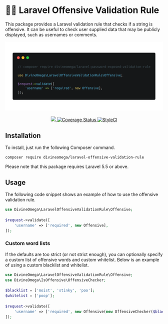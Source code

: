 # 🤬🤭 Laravel Offensive Validation Rule

This package provides a Laravel validation rule that checks if a string is offensive. It can be useful
to check user supplied data that may be publicly displayed, such as usernames or comments. 

<p align="center"><img src="assets/images/laravel-offensive-validation-rule-usage.png" alt="Laravel Offensive Validation Rule usage"></p>

<p align="center">
    <a href="https://travis-ci.org/DivineOmega/laravel-offensive-validation-rule">
        <img src="https://travis-ci.org/DivineOmega/laravel-offensive-validation-rule.svg?branch=master">
    </a>
    <a href='https://coveralls.io/github/DivineOmega/laravel-offensive-validation-rule?branch=master'>
        <img src='https://coveralls.io/repos/github/DivineOmega/laravel-offensive-validation-rule/badge.svg?branch=master' alt='Coverage Status' />
    </a>
    <a href="https://styleci.io/repos/132460621">
        <img src="https://styleci.io/repos/132460621/shield?branch=master" alt="StyleCI">
    </a>
</p>

## Installation

To install, just run the following Composer command.

```
composer require divineomega/laravel-offensive-validation-rule
```

Please note that this package requires Laravel 5.5 or above.

## Usage

The following code snippet shows an example of how to use the offensive validation rule.

```php
use DivineOmega\LaravelOffensiveValidationRule\Offensive;

$request->validate([
    'username' => ['required', new Offensive],
]);
```

### Custom word lists

If the defaults are too strict (or not strict enough), you can optionally specify a custom list 
of offensive words and custom whitelist. Below is an example of using a custom blacklist and whitelist.

```php
use DivineOmega\LaravelOffensiveValidationRule\Offensive;
use DivineOmega\IsOffensive\OffensiveChecker;

$blacklist = ['moist', 'stinky', 'poo'];
$whitelist = ['poop'];

$request->validate([
    'username' => ['required', new Offensive(new OffensiveChecker($blacklist, $whitelist))],
]);
```
